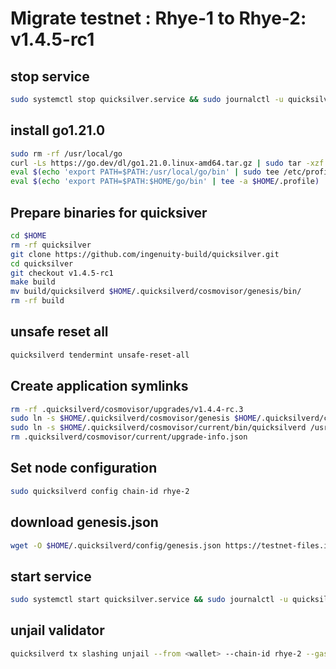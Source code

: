 # Migrate testnet : Rhye-1 to Rhye-2: v1.4.5-rc1
## stop service
```bash
sudo systemctl stop quicksilver.service && sudo journalctl -u quicksilver.service -f --no-hostname -o cat
```
## install go1.21.0
```bash
sudo rm -rf /usr/local/go
curl -Ls https://go.dev/dl/go1.21.0.linux-amd64.tar.gz | sudo tar -xzf - -C /usr/local
eval $(echo 'export PATH=$PATH:/usr/local/go/bin' | sudo tee /etc/profile.d/golang.sh)
eval $(echo 'export PATH=$PATH:$HOME/go/bin' | tee -a $HOME/.profile)
```
## Prepare binaries for quicksiver
```bash
cd $HOME
rm -rf quicksilver
git clone https://github.com/ingenuity-build/quicksilver.git
cd quicksilver
git checkout v1.4.5-rc1 
make build
mv build/quicksilverd $HOME/.quicksilverd/cosmovisor/genesis/bin/
rm -rf build
```
## unsafe reset all
```bash
quicksilverd tendermint unsafe-reset-all
```
## Create application symlinks
```bash
rm -rf .quicksilverd/cosmovisor/upgrades/v1.4.4-rc.3
sudo ln -s $HOME/.quicksilverd/cosmovisor/genesis $HOME/.quicksilverd/cosmovisor/current -f
sudo ln -s $HOME/.quicksilverd/cosmovisor/current/bin/quicksilverd /usr/local/bin/quicksilverd -f
rm .quicksilverd/cosmovisor/current/upgrade-info.json
```
## Set node configuration
```bash
sudo quicksilverd config chain-id rhye-2
```
## download genesis.json
```bash
wget -O $HOME/.quicksilverd/config/genesis.json https://testnet-files.itrocket.net/quicksilver/genesis.json
```
## start service
```bash
sudo systemctl start quicksilver.service && sudo journalctl -u quicksilver.service -f --no-hostname -o cat
```
## unjail validator
```bash
quicksilverd tx slashing unjail --from <wallet> --chain-id rhye-2 --gas-adjustment 1.4 --gas auto --gas-prices 0.0001uqck -y
```
